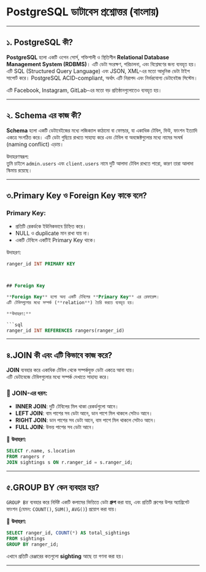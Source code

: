 # PostgreSQL ডাটাবেস প্রশ্নোত্তর (বাংলায়)

---

## ১. PostgreSQL কী?

**PostgreSQL** হলো একটি ওপেন সোর্স, শক্তিশালী ও স্থিতিশীল **Relational Database Management System (RDBMS)**। এটি ডেটা সংরক্ষণ, পরিচালনা, এবং বিশ্লেষণের জন্য ব্যবহৃত হয়। এটি SQL (Structured Query Language) এবং JSON, XML-এর মতো আধুনিক ডেটা টাইপ সাপোর্ট করে। PostgreSQL ACID-compliant, অর্থাৎ এটি নিরাপদ এবং নির্ভরযোগ্য ডেটাবেইজ সিস্টেম।

এটি Facebook, Instagram, GitLab-এর মতো বড় প্রতিষ্ঠানগুলোতেও ব্যবহৃত হয়।

---

## ২. Schema এর কাজ কী?

**Schema** হলো একটি ডেটাবেইজের মধ্যে লজিক্যাল কাঠামো বা ফোল্ডার, যা একাধিক টেবিল, ভিউ, ফাংশন ইত্যাদি একত্রে সংগঠিত করে। এটি ডেটা গুছিয়ে রাখতে সাহায্য করে এবং টেবিল বা অবজেক্টগুলোর মধ্যে নামের সংঘর্ষ (naming conflict) এড়ায়।

উদাহরণস্বরূপ:  
তুমি চাইলে `admin.users` এবং `client.users` নামে দুটি আলাদা টেবিল রাখতে পারো, কারণ তারা আলাদা স্কিমায় রয়েছে।

---

## ৩.Primary Key ও Foreign Key কাকে বলে?

### Primary Key:
- প্রতিটি রেকর্ডকে ইউনিকভাবে চিহ্নিত করে।
- NULL ও duplicate মান রাখা যায় না।
- একটি টেবিলে একটিই Primary Key থাকে।

উদাহরণ:
```sql
ranger_id INT PRIMARY KEY



## Foreign Key

**Foreign Key** হলো অন্য একটি টেবিলের **Primary Key** এর রেফারেন্স।  
এটি টেবিলগুলোর মধ্যে সম্পর্ক (**relation**) তৈরি করতে ব্যবহৃত হয়।

**উদাহরণ:**

```sql
ranger_id INT REFERENCES rangers(ranger_id)
```

---

## ৪.JOIN কী এবং এটি কিভাবে কাজ করে?

**JOIN** ব্যবহার করে একাধিক টেবিল থেকে সম্পর্কযুক্ত ডেটা একত্রে আনা যায়।  
এটি ডেটাবেজে টেবিলগুলোর মধ্যে সম্পর্ক দেখাতে সাহায্য করে।

### 🔸 JOIN-এর ধরন:

- **INNER JOIN**: দুটি টেবিলের মিল থাকা রেকর্ডগুলো আনে।
- **LEFT JOIN**: বাম পাশের সব ডেটা আনে, ডান পাশে মিল থাকলে সেটাও আনে।
- **RIGHT JOIN**: ডান পাশের সব ডেটা আনে, বাম পাশে মিল থাকলে সেটাও আনে।
- **FULL JOIN**: উভয় পাশের সব ডেটা আনে।

📌 **উদাহরণ:**

```sql
SELECT r.name, s.location
FROM rangers r
JOIN sightings s ON r.ranger_id = s.ranger_id;
```

---

## ৫.GROUP BY কেন ব্যবহার হয়?

`GROUP BY` ব্যবহার করে নির্দিষ্ট একটি কলামের ভিত্তিতে ডেটা **গ্রুপ** করা যায়, এবং প্রতিটি গ্রুপের উপর অ্যাগ্রিগেট ফাংশন (যেমন: `COUNT()`, `SUM()`, `AVG()`) প্রয়োগ করা যায়।

📌 **উদাহরণ:**

```sql
SELECT ranger_id, COUNT(*) AS total_sightings
FROM sightings
GROUP BY ranger_id;
```

এখানে প্রতিটি রেঞ্জারের কতগুলো **sighting** আছে তা গণনা করা হয়।

---
